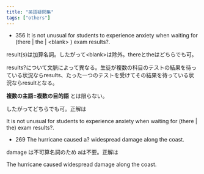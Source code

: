```yaml
---
title: "英語疑問集"
tags: ["others"]
---
```


- 356 It is not unusual for students to experience anxiety when waiting for (there | the | \<blank> ) exam results?.

result(s)は加算名詞。したがって\<blank>は除外。thereとtheはどちらでも可。

results?について文脈によって異なる。生徒が複数の科目のテストの結果を待っている状況ならresults、たった一つのテストを受けてその結果を待っている状況ならresultとなる。

**複数の主語=複数の目的語** とは限らない。

したがってどちらでも可。正解は

It is not unusual for students to experience anxiety when waiting for (there | the) exam results?.

- 269 The hurricane caused a? widespread damage along the coast.

damage は不可算名詞のため aは不要。正解は

The hurricane caused widespread damage along the coast.